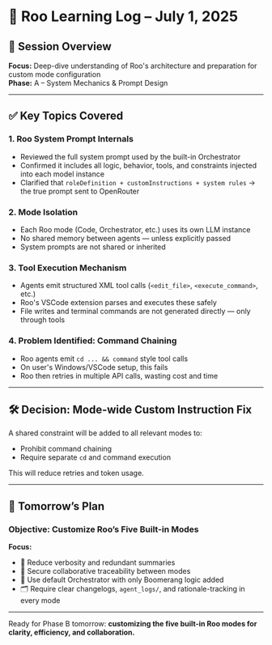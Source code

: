 # 📘 Roo Learning Log – July 1, 2025

## 🧭 Session Overview
**Focus:** Deep-dive understanding of Roo's architecture and preparation for custom mode configuration  
**Phase:** A – System Mechanics & Prompt Design

---

## ✅ Key Topics Covered

### 1. **Roo System Prompt Internals**
- Reviewed the full system prompt used by the built-in Orchestrator
- Confirmed it includes all logic, behavior, tools, and constraints injected into each model instance
- Clarified that `roleDefinition + customInstructions + system rules` → the true prompt sent to OpenRouter

### 2. **Mode Isolation**
- Each Roo mode (Code, Orchestrator, etc.) uses its own LLM instance
- No shared memory between agents — unless explicitly passed
- System prompts are not shared or inherited

### 3. **Tool Execution Mechanism**
- Agents emit structured XML tool calls (`<edit_file>`, `<execute_command>`, etc.)
- Roo's VSCode extension parses and executes these safely
- File writes and terminal commands are not generated directly — only through tools

### 4. **Problem Identified: Command Chaining**
- Roo agents emit `cd ... && command` style tool calls
- On user's Windows/VSCode setup, this fails
- Roo then retries in multiple API calls, wasting cost and time

---

## 🛠 Decision: Mode-wide Custom Instruction Fix
A shared constraint will be added to all relevant modes to:
- Prohibit command chaining
- Require separate `cd` and command execution

This will reduce retries and token usage.

---

## 📌 Tomorrow’s Plan

### Objective: Customize Roo’s Five Built-in Modes
**Focus:**
- 🧼 Reduce verbosity and redundant summaries
- 🧠 Secure collaborative traceability between modes
- 🧭 Use default Orchestrator with only Boomerang logic added
- 🗂 Require clear changelogs, `agent_logs/`, and rationale-tracking in every mode

---

Ready for Phase B tomorrow: **customizing the five built-in Roo modes for clarity, efficiency, and collaboration.**